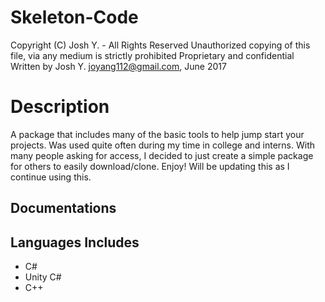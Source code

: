 # Skeleton-Code
Copyright (C) Josh Y. - All Rights Reserved
Unauthorized copying of this file, via any medium is strictly prohibited 
Proprietary and confidential
Written by Josh Y. <joyang112@gmail.com>, June 2017

# Description
A package that includes many of the basic tools to help jump start your projects. Was used quite often during my time in college and interns. With many people asking for access, I decided to just create a simple package for others to easily download/clone. Enjoy! 
Will be updating this as I continue using this.

## Documentations

## Languages Includes
* C#
* Unity C# 
* C++
